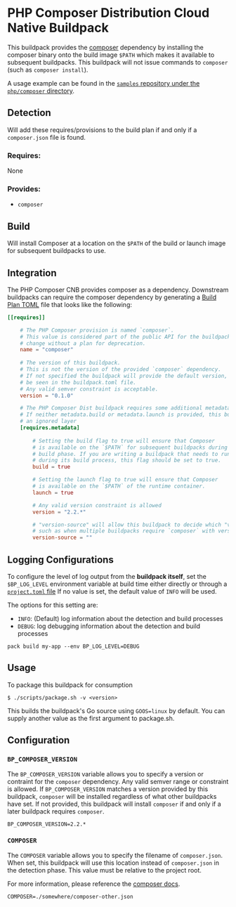 # PHP Composer Distribution Cloud Native Buildpack

This buildpack provides the [composer](https://getcomposer.org/) dependency by installing the composer binary
onto the build image `$PATH` which makes it available to subsequent buildpacks.
This buildpack will not issue commands to `composer` (such as `composer install`).

A usage example can be found in the
[`samples` repository under the `php/composer` directory](https://github.com/paketo-buildpacks/samples/tree/main/php/composer).

## Detection

Will add these requires/provisions to the build plan if and only if a `composer.json` file is found.

### Requires:

None

### Provides:
- `composer`

## Build

Will install Composer at a location on the `$PATH` of the build or launch image for subsequent buildpacks to use.

## Integration

The PHP Composer CNB provides composer as a dependency. Downstream buildpacks
can require the composer dependency by generating a [Build Plan
TOML](https://github.com/buildpacks/spec/blob/master/buildpack.md#build-plan-toml)
file that looks like the following:

```toml
[[requires]]

    # The PHP Composer provision is named `composer`.
    # This value is considered part of the public API for the buildpack and will not 
    # change without a plan for deprecation.
    name = "composer"
    
    # The version of this buildpack.
    # This is not the version of the provided `composer` dependency.
    # If not specified the buildpack will provide the default version, which can
    # be seen in the buildpack.toml file.
    # Any valid semver constraint is acceptable.
    version = "0.1.0"

    # The PHP Composer Dist buildpack requires some additional metadata options.
    # If neither metadata.build or metadata.launch is provided, this buidpack will contribute
    # an ignored layer
    [requires.metadata]
    
        # Setting the build flag to true will ensure that Composer
        # is available on the `$PATH` for subsequent buildpacks during their
        # build phase. If you are writing a buildpack that needs to run Composer
        # during its build process, this flag should be set to true.
        build = true

        # Setting the launch flag to true will ensure that Composer
        # is available on the `$PATH` of the runtime container.
        launch = true

        # Any valid version constraint is allowed
        version = "2.2.*"

        # "version-source" will allow this buildpack to decide which "version" constraint to use
        # such as when multiple buildpacks require `composer` with version constraints
        version-source = ""
```

## Logging Configurations

To configure the level of log output from the **buildpack itself**, set the
`$BP_LOG_LEVEL` environment variable at build time either directly or through
a [`project.toml` file](https://github.com/buildpacks/spec/blob/main/extensions/project-descriptor.md)
If no value is set, the default value of `INFO` will be used.

The options for this setting are:
- `INFO`: (Default) log information about the detection and build processes
- `DEBUG`: log debugging information about the detection and build processes

```shell
pack build my-app --env BP_LOG_LEVEL=DEBUG
```

## Usage

To package this buildpack for consumption

```
$ ./scripts/package.sh -v <version>
```

This builds the buildpack's Go source using `GOOS=linux` by default. You can supply another value as the first argument to package.sh.

## Configuration

### `BP_COMPOSER_VERSION`

The `BP_COMPOSER_VERSION` variable allows you to specify a version or contraint for the `composer` dependency.
Any valid semver range or constraint is allowed.
If `BP_COMPOSER_VERSION` matches a version provided by this buildpack, `composer` will be installed
regardless of what other buildpacks have set.
If not provided, this buildpack will install `composer` if and only if a later buildpack requires `composer`.

```shell
BP_COMPOSER_VERSION=2.2.*
```

### `COMPOSER`

The `COMPOSER` variable allows you to specify the filename of `composer.json`.
When set, this buildpack will use this location instead of `composer.json` in the detection phase. 
This value must be relative to the project root. 

For more information, please reference the [composer docs](https://getcomposer.org/doc/03-cli.md#composer).

```shell
COMPOSER=./somewhere/composer-other.json
```